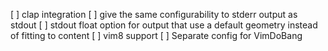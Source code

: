 [ ] clap integration
[ ] give the same configurability to stderr output as stdout
[ ] stdout float option for output that use a default geometry instead of
    fitting to content
[ ] vim8 support
[ ] Separate config for VimDoBang
